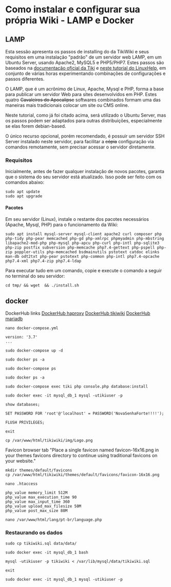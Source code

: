 # Como instalar e configurar sua própria Wiki - LAMP e Docker

## LAMP

Esta sessão apresenta os passos de installing do da TikiWiki e seus requisitos em uma instalação "padrão" de um servidor web LAMP, em um Ubuntu Server, usando Apache2, MySQL5 e PHP5/PHP7. Estes passos são baseados na [documentação oficial da Tiki](https://doc.tiki.org/Ubuntu-Install) e [neste tutorial do LinuxHelp](https://www.linuxhelp.com/how-to-install-tiki-wiki-cms-on-ubuntu19-04), em conjunto de várias horas experimentando combinações de configurações e passos diferentes.

O LAMP, que é um acrônimo de Linux, Apache, Mysql e PHP, forma a base para publicar um servidor Web para sites desenvolvidos em PHP. Estes quatro ~~Cavaleiros do Apocalipse~~ softwares combinados formam uma das maneiras mais tradicionais colocar um site ou CMS online.

Neste tutorial, como já foi citado acima, será utilizado o Ubuntu Server, mas os passos podem ser adaptados para outras distribuições, especialmente se elas forem debian-based.

O único recurso opcional, porém recomendado, é possuir um servidor SSH Server instalado neste servidor, para facilitar a ~~cópia~~  configuração via comandos remotamente, sem precisar acessar o servidor diretamente.

### Requisitos
Inicialmente, antes de fazer qualquer instalação de novos pacotes, garanta que o sistema do seu servidor está atualizado. Isso pode ser feito com os comandos abaixo:
```ShellSession
sudo apt update
sudo apt upgrade
```

#### Pacotes

Em seu servidor (Linux), instale o restante dos pacotes necessários (Apache, Mysql, PHP) para o funcionamento da Wiki:

```ShellSession
sudo apt install mysql-server mysql-client apache2 curl composer php php-tidy php-pear memcached php-gd php-xmlrpc phpmyadmin php-mbstring libapache2-mod-php php-mysql php-apcu php-curl php-intl php-sqlite3 php-zip postfix subversion php-memcache php7.4-gettext php-pspell php-zip poppler-utils php-memcached bsdmainutils pstotext catdoc elinks man-db odt2txt php-pear pstotext php-common php-intl php7.4-opcache php7.4-xml php7.4-zip php7.4-ldap
```

Para executar tudo em um comando, copie e execute o comando a seguir no terminal do seu servidor:

```ShellSession
cd tmp/ && wget  && ./install.sh
```

## docker

DockerHub links
[DockerHub haproxy](https://hub.docker.com/_/haproxy)
[DockerHub tikiwiki](https://hub.docker.com/r/tikiwiki/tikiwiki)
[DockerHub mariadb](https://hub.docker.com/_/mariadb)

```ShellSession
nano docker-compose.yml
```


```
version: '3.7'
...
```


```ShellSession
sudo docker-compose up -d
```


```ShellSession
sudo docker ps -a
```


```ShellSession
sudo docker-compose ps
```


```ShellSession
sudo docker ps -a
```


```ShellSession
sudo docker-compose exec tiki php console.php database:install
```



```ShellSession
sudo docker exec -it mysql_db_1 mysql -utikiuser -p
```


```
show databases;
```


```
SET PASSWORD FOR 'root'@'localhost' = PASSWORD('NovaSenhaForte!!!!');
```


```
FLUSH PRIVILEGES;

```


```
exit
```



```
cp /var/www/html/tikiwiki/img/Logo.png
```

Favicon browser tab
"Place a single favicon named favicon-16x16.png in your themes favicons directory to continue using traditional favicons on your website."
```
mkdir themes/default/favicons
cp /var/www/html/tikiwiki/themes/default/favicons/favicon-16x16.png
```



```
nano .htaccess
```


```
php_value memory_limit 512M
php_value max_execution_time 90
php_value max_input_time 360
php_value upload_max_filesize 50M
php_value post_max_size 80M
```


```
nano /var/www/html/lang/pt-br/language.php
```

### Restaurando os dados

```ShellSession
sudo cp tikiwiki.sql data/data/
```


```ShellSession
sudo docker exec -it mysql_db_1 bash
```


```ShellSession
mysql -utikiuser -p tikiwiki < /var/lib/mysql/data/tikiwiki.sql
```


```ShellSession
exit
```


```ShellSession
sudo docker exec -it mysql_db_1 mysql -utikiuser -p
```

